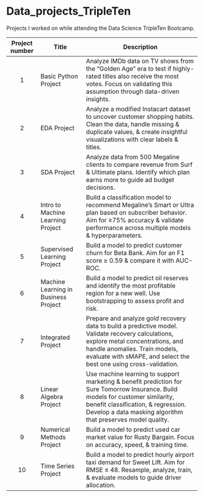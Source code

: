 # Data_projects_TripleTen
Projects I worked on while attending the Data Science TripleTen Bootcamp.


| Project number | Title | Description |
| :-----------: | ----------- |----------- |
| 1 | Basic Python Project | Analyze IMDb data on TV shows from the “Golden Age” era to test if highly-rated titles also receive the most votes. Focus on validating this assumption through data-driven insights. |
| 2 | EDA Project | Analyze a modified Instacart dataset to uncover customer shopping habits. Clean the data, handle missing & duplicate values, & create insightful visualizations with clear labels & titles. |
| 3 | SDA Project | Analyze data from 500 Megaline clients to compare revenue from Surf & Ultimate plans. Identify which plan earns more to guide ad budget decisions. |
| 4 | Intro to Machine Learning Project | Build a classification model to recommend Megaline’s Smart or Ultra plan based on subscriber behavior. Aim for ≥75% accuracy & validate performance across multiple models & hyperparameters. |
| 5 | Supervised Learning Project | Build a model to predict customer churn for Beta Bank. Aim for an F1 score ≥ 0.59 & compare it with AUC-ROC. |
| 6 | Machine Learning in Business Project | Build a model to predict oil reserves and identify the most profitable region for a new well. Use bootstrapping to assess profit and risk. |
| 7 | Integrated Project | Prepare and analyze gold recovery data to build a predictive model. Validate recovery calculations, explore metal concentrations, and handle anomalies. Train models, evaluate with sMAPE, and select the best one using cross-validation. |
| 8 | Linear Algebra Project | Use machine learning to support marketing & benefit prediction for Sure Tomorrow Insurance. Build models for customer similarity, benefit classification, & regression. Develop a data masking algorithm that preserves model quality. |
| 9 | Numerical Methods Project | Build a model to predict used car market value for Rusty Bargain. Focus on accuracy, speed, & training time. |
| 10 | Time Series Project | Build a model to predict hourly airport taxi demand for Sweet Lift. Aim for RMSE ≤ 48. Resample, analyze, train, & evaluate models to guide driver allocation. |
